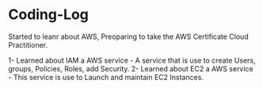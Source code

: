# Coding-Log
Started to leanr about AWS, Preoparing to take the AWS Certificate Cloud Practitioner.

1- Learned about IAM a AWS service - A service that is use to create Users, groups, Policies, Roles, add Security.
2- Learned about EC2 a AWS service - This service is use to Launch and maintain EC2 Instances.
